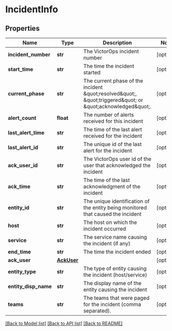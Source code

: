 # IncidentInfo

## Properties
Name | Type | Description | Notes
------------ | ------------- | ------------- | -------------
**incident_number** | **str** | The VictorOps incident number | [optional] 
**start_time** | **str** | The time the incident started | [optional] 
**current_phase** | **str** | The current phase of the incident \&quot;resolved\&quot;, \&quot;triggered\&quot; or \&quot;acknowledged\&quot;. | [optional] 
**alert_count** | **float** | The number of alerts received for this incident | [optional] 
**last_alert_time** | **str** | The time of the last alert received for the incident | [optional] 
**last_alert_id** | **str** | The unique id of the last alert for the incident | [optional] 
**ack_user_id** | **str** | The VictorOps user id of the user that acknowledged the incident | [optional] 
**ack_time** | **str** | The time of the last acknowledgment of the incident | [optional] 
**entity_id** | **str** | The unique identification of the entity being monitored that caused the incident | [optional] 
**host** | **str** | The host on which the incident occurred | [optional] 
**service** | **str** | The service name causing the incident (if any) | [optional] 
**end_time** | **str** | The time the incident ended | [optional] 
**ack_user** | [**AckUser**](AckUser.md) |  | [optional] 
**entity_type** | **str** | The type of entity causing the incident (host/service) | [optional] 
**entity_disp_name** | **str** | The display name of the entity causing the incident | [optional] 
**teams** | **str** | The teams that were paged for the incident (comma separated). | [optional] 

[[Back to Model list]](../README.md#documentation-for-models) [[Back to API list]](../README.md#documentation-for-api-endpoints) [[Back to README]](../README.md)


